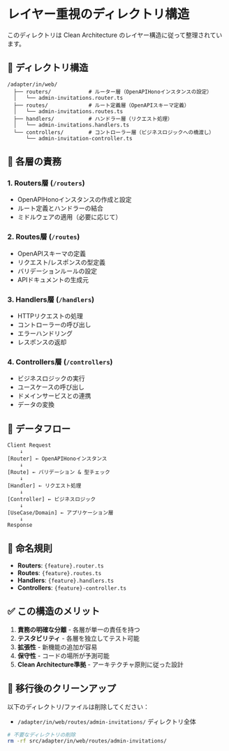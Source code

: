 # レイヤー重視のディレクトリ構造

このディレクトリは Clean Architecture のレイヤー構造に従って整理されています。

## 📁 ディレクトリ構造

```
/adapter/in/web/
  ├── routers/            # ルーター層（OpenAPIHonoインスタンスの設定）
  │   └── admin-invitations.router.ts
  ├── routes/             # ルート定義層（OpenAPIスキーマ定義）
  │   └── admin-invitations.routes.ts
  ├── handlers/           # ハンドラー層（リクエスト処理）
  │   └── admin-invitations.handlers.ts
  └── controllers/        # コントローラー層（ビジネスロジックへの橋渡し）
      └── admin-invitation-controller.ts
```

## 🎯 各層の責務

### 1. **Routers層** (`/routers`)
- OpenAPIHonoインスタンスの作成と設定
- ルート定義とハンドラーの結合
- ミドルウェアの適用（必要に応じて）

### 2. **Routes層** (`/routes`)
- OpenAPIスキーマの定義
- リクエスト/レスポンスの型定義
- バリデーションルールの設定
- APIドキュメントの生成元

### 3. **Handlers層** (`/handlers`)
- HTTPリクエストの処理
- コントローラーの呼び出し
- エラーハンドリング
- レスポンスの返却

### 4. **Controllers層** (`/controllers`)
- ビジネスロジックの実行
- ユースケースの呼び出し
- ドメインサービスとの連携
- データの変換

## 🔄 データフロー

```
Client Request
    ↓
[Router] ← OpenAPIHonoインスタンス
    ↓
[Route] ← バリデーション & 型チェック
    ↓
[Handler] ← リクエスト処理
    ↓
[Controller] ← ビジネスロジック
    ↓
[UseCase/Domain] ← アプリケーション層
    ↓
Response
```

## 📝 命名規則

- **Routers**: `{feature}.router.ts`
- **Routes**: `{feature}.routes.ts`
- **Handlers**: `{feature}.handlers.ts`
- **Controllers**: `{feature}-controller.ts`

## ✅ この構造のメリット

1. **責務の明確な分離** - 各層が単一の責任を持つ
2. **テスタビリティ** - 各層を独立してテスト可能
3. **拡張性** - 新機能の追加が容易
4. **保守性** - コードの場所が予測可能
5. **Clean Architecture準拠** - アーキテクチャ原則に従った設計

## 🚨 移行後のクリーンアップ

以下のディレクトリ/ファイルは削除してください：
- `/adapter/in/web/routes/admin-invitations/` ディレクトリ全体

```bash
# 不要なディレクトリの削除
rm -rf src/adapter/in/web/routes/admin-invitations/
```

